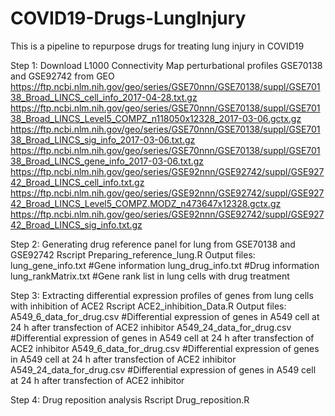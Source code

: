 # COVID19-Drugs-LungInjury

This is a pipeline to repurpose drugs for treating lung injury in COVID19

Step 1: Download L1000 Connectivity Map perturbational profiles GSE70138 and GSE92742 from GEO
https://ftp.ncbi.nlm.nih.gov/geo/series/GSE70nnn/GSE70138/suppl/GSE70138_Broad_LINCS_cell_info_2017-04-28.txt.gz
https://ftp.ncbi.nlm.nih.gov/geo/series/GSE70nnn/GSE70138/suppl/GSE70138_Broad_LINCS_Level5_COMPZ_n118050x12328_2017-03-06.gctx.gz
https://ftp.ncbi.nlm.nih.gov/geo/series/GSE70nnn/GSE70138/suppl/GSE70138_Broad_LINCS_sig_info_2017-03-06.txt.gz
https://ftp.ncbi.nlm.nih.gov/geo/series/GSE70nnn/GSE70138/suppl/GSE70138_Broad_LINCS_gene_info_2017-03-06.txt.gz
https://ftp.ncbi.nlm.nih.gov/geo/series/GSE92nnn/GSE92742/suppl/GSE92742_Broad_LINCS_cell_info.txt.gz
https://ftp.ncbi.nlm.nih.gov/geo/series/GSE92nnn/GSE92742/suppl/GSE92742_Broad_LINCS_Level5_COMPZ.MODZ_n473647x12328.gctx.gz
https://ftp.ncbi.nlm.nih.gov/geo/series/GSE92nnn/GSE92742/suppl/GSE92742_Broad_LINCS_sig_info.txt.gz

Step 2: Generating drug reference panel for lung from GSE70138 and GSE92742
Rscript Preparing_reference_lung.R
Output files:
lung_gene_info.txt #Gene information
lung_drug_info.txt #Drug information
lung_rankMatrix.txt #Gene rank list in lung cells with drug treatment

Step 3: Extracting differential expression profiles of genes from lung cells with inhibition of ACE2
Rscript ACE2_inhibition_Data.R
Output files:
A549_6_data_for_drug.csv #Differential expression of genes in A549 cell at 24 h after transfection of ACE2 inhibitor
A549_24_data_for_drug.csv #Differential expression of genes in A549 cell at 24 h after transfection of ACE2 inhibitor 
A549_6_data_for_drug.csv #Differential expression of genes in A549 cell at 24 h after transfection of ACE2 inhibitor
A549_24_data_for_drug.csv #Differential expression of genes in A549 cell at 24 h after transfection of ACE2 inhibitor

Step 4: Drug reposition analysis
Rscript Drug_reposition.R
